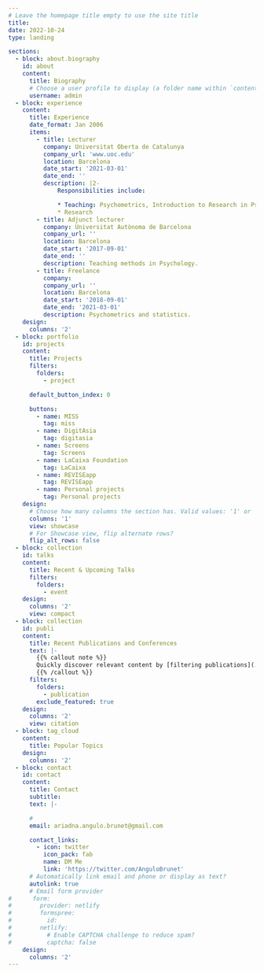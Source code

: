 ```yaml
---
# Leave the homepage title empty to use the site title
title:
date: 2022-10-24
type: landing

sections:
  - block: about.biography
    id: about
    content:
      title: Biography
      # Choose a user profile to display (a folder name within `content/authors/`)
      username: admin
  - block: experience
    content:
      title: Experience
      date_format: Jan 2006
      items:
        - title: Lecturer
          company: Universitat Oberta de Catalunya
          company_url: 'www.uoc.edu'
          location: Barcelona
          date_start: '2021-03-01'
          date_end: ''
          description: |2-
              Responsibilities include:

              * Teaching: Psychometrics, Introduction to Research in Psychology, Multivariate Data Analysis
              * Research
        - title: Adjunct lecturer
          company: Universitat Autònoma de Barcelona
          company_url: ''
          location: Barcelona
          date_start: '2017-09-01'
          date_end: ''
          description: Teaching methods in Psychology.
        - title: Freelance
          company: 
          company_url: ''
          location: Barcelona
          date_start: '2018-09-01'
          date_end: '2021-03-01'
          description: Psychometrics and statistics.
    design:
      columns: '2'
  - block: portfolio
    id: projects
    content:
      title: Projects
      filters:
        folders:
          - project

      default_button_index: 0

      buttons:
        - name: MISS
          tag: miss
        - name: DigitAsia
          tag: digitasia
        - name: Screens
          tag: Screens
        - name: LaCaixa Foundation
          tag: LaCaixa
        - name: REVISEapp
          tag: REVISEapp
        - name: Personal projects
          tag: Personal projects
    design:
      # Choose how many columns the section has. Valid values: '1' or '2'.
      columns: '1'
      view: showcase
      # For Showcase view, flip alternate rows?
      flip_alt_rows: false
  - block: collection
    id: talks
    content:
      title: Recent & Upcoming Talks
      filters:
        folders:
          - event
    design:
      columns: '2'
      view: compact
  - block: collection
    id: publi
    content:
      title: Recent Publications and Conferences
      text: |-
        {{% callout note %}}
        Quickly discover relevant content by [filtering publications](./publication/).
        {{% /callout %}}
      filters:
        folders:
          - publication
        exclude_featured: true
    design:
      columns: '2'
      view: citation
  - block: tag_cloud
    content:
      title: Popular Topics
    design:
      columns: '2'
  - block: contact
    id: contact
    content:
      title: Contact
      subtitle:
      text: |-

      # 
      email: ariadna.angulo.brunet@gmail.com

      contact_links:
        - icon: twitter
          icon_pack: fab
          name: DM Me
          link: 'https://twitter.com/AnguloBrunet'
      # Automatically link email and phone or display as text?
      autolink: true
      # Email form provider
#      form:
#        provider: netlify
#        formspree:
#          id:
#        netlify:
#          # Enable CAPTCHA challenge to reduce spam?
#          captcha: false
    design:
      columns: '2'
---
```



[congres]: ./congres/